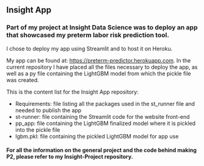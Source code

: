 ## Insight App 
### Part of my project at Insight Data Science was to deploy an app that showcased my preterm labor risk prediction tool.
I chose to deploy my app using Streamlit and to host it on Heroku.

My app can be found at: https://preterm-predictor.herokuapp.com.
In the current repository I have placed all the files necessary to deploy the app, as well as a py file containing the LightGBM model from which the pickle file was created.


This is the content list for the Insight App repository:
- Requirements: file listing all the packages used in the st_runner file and needed to publish the app
- st-runner: file containing the Streamlit code for the website front-end
- pp_app: file containing the LightGBM finalized model where it is pickled into the pickle file
- lgbm.pkl: file containing the pickled LightGBM model for app use

#### For all the information on the general project and the code behind making P2, please refer to my Insight-Project repository.
